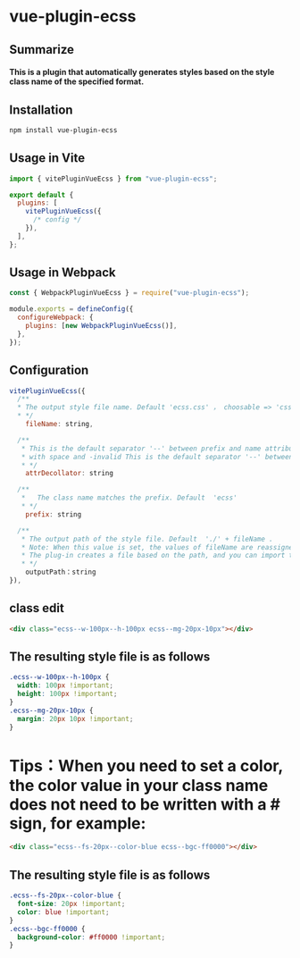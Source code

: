 # vue-plugin-ecss

## Summarize

#### This is a plugin that automatically generates styles based on the style class name of the specified format.

## Installation

```sh
npm install vue-plugin-ecss
```

## Usage in Vite

```js
import { vitePluginVueEcss } from "vue-plugin-ecss";

export default {
  plugins: [
    vitePluginVueEcss({
      /* config */
    }),
  ],
};
```

## Usage in Webpack

```js
const { WebpackPluginVueEcss } = require("vue-plugin-ecss");

module.exports = defineConfig({
  configureWebpack: {
    plugins: [new WebpackPluginVueEcss()],
  },
});
```

## Configuration

```js
vitePluginVueEcss({
  /**
  * The output style file name. Default 'ecss.css' ， choosable => 'css' | 'less' | 'scss' | 'sass'
  * */
    fileName: string,

  /**
   * This is the default separator '--' between prefix and name attribute,
   * with space and -invalid This is the default separator '--' between prefix and name attribute, with space and -invalid.
   * */
    attrDecollator: string

  /**
   *   The class name matches the prefix. Default  'ecss'
   * */
    prefix: string

  /**
   * The output path of the style file. Default  './' + fileName .
   * Note: When this value is set, the values of fileName are reassigned with the corresponding string from the path.
   * The plug-in creates a file based on the path, and you can import the file into your project
   * */
    outputPath：string
}),

```

## class edit

```html
<div class="ecss--w-100px--h-100px ecss--mg-20px-10px"></div>
```

## The resulting style file is as follows

```css
.ecss--w-100px--h-100px {
  width: 100px !important;
  height: 100px !important;
}
.ecss--mg-20px-10px {
  margin: 20px 10px !important;
}
```

# Tips：When you need to set a color, the color value in your class name does not need to be written with a # sign, for example:

```html
<div class="ecss--fs-20px--color-blue ecss--bgc-ff0000"></div>
```

## The resulting style file is as follows

```css
.ecss--fs-20px--color-blue {
  font-size: 20px !important;
  color: blue !important;
}
.ecss--bgc-ff0000 {
  background-color: #ff0000 !important;
}
```
